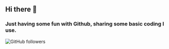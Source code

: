 

## Hi there 👋
### Just having some fun with Github, sharing some basic coding I use. 



![GitHub followers](https://img.shields.io/github/followers/kbrown900)
